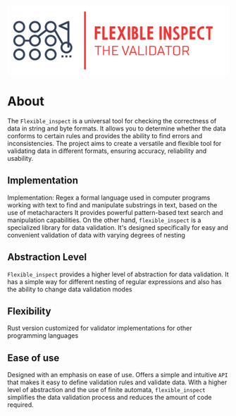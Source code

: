![logo](<logo/svg/Color logo - no background.svg>)

# About
The `Flexible_inspect` is a universal tool for checking the correctness of data in string and byte formats. 
It allows you to determine whether the data conforms to certain rules and provides the ability to find errors and inconsistencies.
The project aims to create a versatile and flexible tool for validating data in different formats, ensuring accuracy, reliability and usability.

## Implementation
Implementation: Regex a formal language used in computer programs working with text to find and manipulate substrings in text,
based on the use of metacharacters It provides powerful pattern-based text search and manipulation capabilities.
On the other hand, `flexible_inspect` is a specialized library for data validation.
It's designed specifically for easy and convenient validation of data with varying degrees of nesting

## Abstraction Level
`Flexible_inspect` provides a higher level of abstraction for data validation.
It has a simple way for different nesting of regular expressions and also has the ability to change data validation modes

## Flexibility
Rust version customized for validator implementations for other programming languages

## Ease of use
Designed with an emphasis on ease of use. Offers a simple and intuitive `API` that makes it easy to define validation rules and validate data.
With a higher level of abstraction and the use of finite automata, `flexible_inspect` simplifies the data validation process and reduces the amount of code required.
